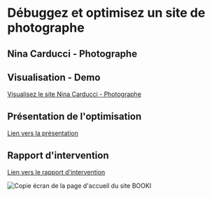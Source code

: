 # Débuggez et optimisez un site de photographe

## Nina Carducci - Photographe

## Visualisation - Demo

[Visualisez le site Nina Carducci - Photographe](https://devloben.github.io/Dandonneau_Benoit_1_code_optimise_052023/)

## Présentation de l'optimisation

[Lien vers la présentation](https://docs.google.com/presentation/d/1XiECgoSrjnZS6wGqO9MnWNOVPM2nXh_HNQcyvacsmng/edit?usp=sharing)

## Rapport d'intervention

[Lien vers le rapport d'intervention](https://drive.google.com/file/d/15Q_ZXmB--g6i4Ygseph8fQv4kfMJdEaF/view?usp=sharing)


![Copie écran de la page d'accueil du site BOOKI](https://devloben.github.io/Dandonneau_Benoit_1_code_optimise_052023/assets/images/copie_ecran_nina_carducci_photographe.png)

